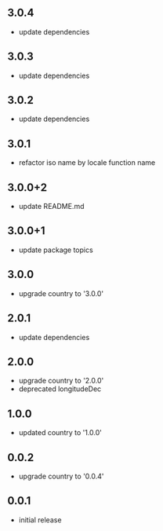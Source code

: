 ## 3.0.4

* update dependencies

## 3.0.3

* update dependencies

## 3.0.2

* update dependencies

## 3.0.1

* refactor iso name by locale function name

## 3.0.0+2

* update README.md

## 3.0.0+1

* update package topics

## 3.0.0

* upgrade country to '3.0.0'

## 2.0.1

* update dependencies

## 2.0.0

* upgrade country to '2.0.0'
* deprecated longitudeDec

## 1.0.0

* updated country to '1.0.0'

## 0.0.2

* upgrade country to '0.0.4'

## 0.0.1

* initial release
